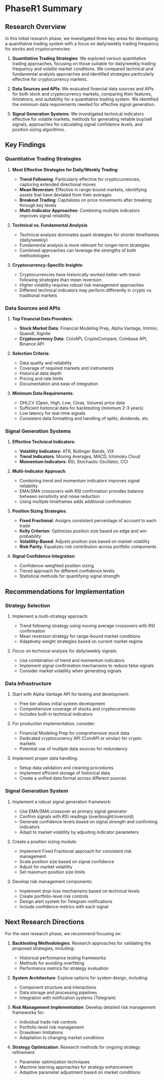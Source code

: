 # PhaseR1 Summary

## Research Overview

In this initial research phase, we investigated three key areas for developing a quantitative trading system with a focus on daily/weekly trading frequency for stocks and cryptocurrencies:

1. **Quantitative Trading Strategies**: We explored various quantitative trading approaches, focusing on those suitable for daily/weekly trading frequency and volatile market conditions. We compared technical and fundamental analysis approaches and identified strategies particularly effective for cryptocurrency markets.

2. **Data Sources and APIs**: We evaluated financial data sources and APIs for both stock and cryptocurrency markets, comparing their features, limitations, and suitability for a quantitative trading system. We identified the minimum data requirements needed for effective signal generation.

3. **Signal Generation Systems**: We investigated technical indicators effective for volatile markets, methods for generating reliable buy/sell signals, approaches for calculating signal confidence levels, and position sizing algorithms.

## Key Findings

### Quantitative Trading Strategies

1. **Most Effective Strategies for Daily/Weekly Trading**:
   - **Trend Following**: Particularly effective for cryptocurrencies, capturing extended directional moves
   - **Mean Reversion**: Effective in range-bound markets, identifying assets that have deviated from their averages
   - **Breakout Trading**: Capitalizes on price movements after breaking through key levels
   - **Multi-Indicator Approaches**: Combining multiple indicators improves signal reliability

2. **Technical vs. Fundamental Analysis**:
   - Technical analysis dominates quant strategies for shorter timeframes (daily/weekly)
   - Fundamental analysis is more relevant for longer-term strategies
   - Combined approaches can leverage the strengths of both methodologies

3. **Cryptocurrency-Specific Insights**:
   - Cryptocurrencies have historically worked better with trend-following strategies than mean reversion
   - Higher volatility requires robust risk management approaches
   - Different technical indicators may perform differently in crypto vs. traditional markets

### Data Sources and APIs

1. **Top Financial Data Providers**:
   - **Stock Market Data**: Financial Modeling Prep, Alpha Vantage, Intrinio, Quandl, Xignite
   - **Cryptocurrency Data**: CoinAPI, CryptoCompare, Coinbase API, Binance API

2. **Selection Criteria**:
   - Data quality and reliability
   - Coverage of required markets and instruments
   - Historical data depth
   - Pricing and rate limits
   - Documentation and ease of integration

3. **Minimum Data Requirements**:
   - OHLCV (Open, High, Low, Close, Volume) price data
   - Sufficient historical data for backtesting (minimum 2-3 years)
   - Low latency for real-time signals
   - Consistent data formatting and handling of splits, dividends, etc.

### Signal Generation Systems

1. **Effective Technical Indicators**:
   - **Volatility Indicators**: ATR, Bollinger Bands, VIX
   - **Trend Indicators**: Moving Averages, MACD, Ichimoku Cloud
   - **Momentum Indicators**: RSI, Stochastic Oscillator, CCI

2. **Multi-Indicator Approach**:
   - Combining trend and momentum indicators improves signal reliability
   - EMA/SMA crossovers with RSI confirmation provides balance between sensitivity and noise reduction
   - Using multiple timeframes adds additional confirmation

3. **Position Sizing Strategies**:
   - **Fixed Fractional**: Assigns consistent percentage of account to each trade
   - **Kelly Criterion**: Optimizes position size based on edge and win probability
   - **Volatility-Based**: Adjusts position size based on market volatility
   - **Risk Parity**: Equalizes risk contribution across portfolio components

4. **Signal Confidence Integration**:
   - Confidence-weighted position sizing
   - Tiered approach for different confidence levels
   - Statistical methods for quantifying signal strength

## Recommendations for Implementation

### Strategy Selection

1. Implement a multi-strategy approach:
   - Trend following strategy using moving average crossovers with RSI confirmation
   - Mean reversion strategy for range-bound market conditions
   - Adaptively weight strategies based on current market regime

2. Focus on technical analysis for daily/weekly signals:
   - Use combination of trend and momentum indicators
   - Implement signal confirmation mechanisms to reduce false signals
   - Consider market volatility when generating signals

### Data Infrastructure

1. Start with Alpha Vantage API for testing and development:
   - Free tier allows initial system development
   - Comprehensive coverage of stocks and cryptocurrencies
   - Includes built-in technical indicators

2. For production implementation, consider:
   - Financial Modeling Prep for comprehensive stock data
   - Dedicated cryptocurrency API (CoinAPI or similar) for crypto markets
   - Potential use of multiple data sources for redundancy

3. Implement proper data handling:
   - Setup data validation and cleaning procedures
   - Implement efficient storage of historical data
   - Create a unified data format across different sources

### Signal Generation System

1. Implement a robust signal generation framework:
   - Use EMA/SMA crossover as primary signal generator
   - Confirm signals with RSI readings (overbought/oversold)
   - Generate confidence levels based on signal strength and confirming indicators
   - Adapt to market volatility by adjusting indicator parameters

2. Create a position sizing module:
   - Implement Fixed Fractional approach for consistent risk management
   - Scale position size based on signal confidence
   - Adjust for market volatility
   - Set maximum position size limits

3. Develop risk management components:
   - Implement stop-loss mechanisms based on technical levels
   - Create portfolio-level risk controls
   - Design alert system for Telegram notifications
   - Include confidence metrics with each signal

## Next Research Directions

For the next research phase, we recommend focusing on:

1. **Backtesting Methodologies**: Research approaches for validating the proposed strategies, including:
   - Historical performance testing frameworks
   - Methods for avoiding overfitting
   - Performance metrics for strategy evaluation

2. **System Architecture**: Explore options for system design, including:
   - Component structure and interactions
   - Data storage and processing pipelines
   - Integration with notification systems (Telegram)

3. **Risk Management Implementation**: Develop detailed risk management frameworks for:
   - Individual trade risk controls
   - Portfolio-level risk management
   - Drawdown limitations
   - Adaptation to changing market conditions

4. **Strategy Optimization**: Research methods for ongoing strategy refinement:
   - Parameter optimization techniques
   - Machine learning approaches for strategy enhancement
   - Adaptive parameter adjustment based on market conditions
